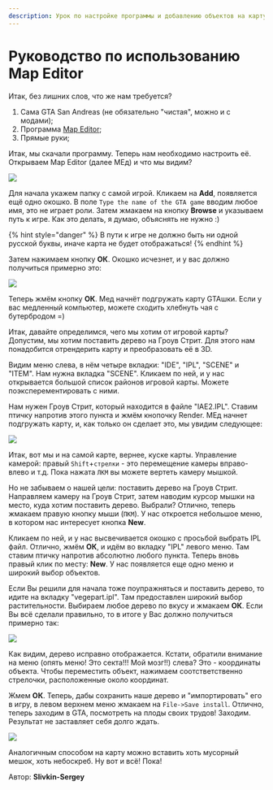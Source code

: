 ```yaml
---
description: Урок по настройке программы и добавлению объектов на карту.
---
```


# Руководство по использованию Map Editor

Итак, без лишних слов, что же нам требуется?

1. Сама GTA San Andreas (не обязательно "чистая", можно и с модами);
2. Программа [Map Editor](https://github.com/wmysterio/scm-scripting-lessons/raw/resources/\_ld/0/45\_74\_8\_mapeditor0.rar);
3. Прямые руки;

Итак, мы скачали программу. Теперь нам необходимо настроить её. Открываем Map Editor (далее МЕд) и что мы видим?

![](https://github.com/wmysterio/scm-scripting-lessons/raw/resources/\_pu/0/67137216.jpg)

Для начала укажем папку с самой игрой. Кликаем на **Add**, появляется ещё одно окошко. В поле `Type the name of the GTA game` вводим любое имя, это не играет роли. Затем жмакаем на кнопку **Browse** и указываем путь к игре. Как это делать, я думаю, объяснять не нужно :)

{% hint style="danger" %}
В пути к игре не должно быть ни одной русской буквы, иначе карта не будет отображаться!
{% endhint %}

Затем нажимаем кнопку **ОК**. Окошко исчезнет, и у вас должно получиться примерно это:

![](https://github.com/wmysterio/scm-scripting-lessons/raw/resources/\_pu/0/41887146.jpg)

Теперь жмём кнопку **ОК**. Мед начнёт подгружать карту GTAшки. Если у вас медленный компьютер, можете сходить хлебнуть чая с бутербродом =)

Итак, давайте определимся, чего мы хотим от игровой карты? Допустим, мы хотим поставить дерево на Гроув Стрит. Для этого нам понадобится отрендерить карту и преобразовать её в 3D.

Видим меню слева, в нём четыре вкладки: "IDE", "IPL", "SCENE" и "ITEM". Нам нужна вкладка "SCENE". Кликаем по ней, и у нас открывается большой список районов игровой карты. Можете поэксперементировать с ними.

Нам нужен Гроув Стрит, который находится в файле "lAE2.IPL". Ставим птичку напротив этого пункта и жмём кнопочку Render. МЕд начнет подгружать карту, и, как только он сделает это, мы увидим следующее:

![](https://github.com/wmysterio/scm-scripting-lessons/raw/resources/\_pu/0/33715562.jpg)

Итак, вот мы и на самой карте, вернее, куске карты. Управление камерой: правый `Shift`+`стрелки` - это перемещение камеры вправо-влево и т.д. Пока нажата `ЛКМ` вы можете вертеть камеру мышкой.

Но не забываем о нашей цели: поставить дерево на Гроув Стрит. Направляем камеру на Гроув Стрит, затем наводим курсор мышки на место, куда хотим поставить дерево. Выбрали? Отлично, теперь жмакаем правую кнопку мыши (`ПКМ`). У нас откроется небольшое меню, в котором нас интересует кнопка **New**.

Кликаем по ней, и у нас высвечивается окошко с просьбой выбрать IPL файл. Отлично, жмём **ОК**, и идём во вкладку "IPL" левого меню. Там ставим птичку напротив абсолютно любого пункта. Теперь вновь правый клик по месту: **New**. У нас появляется еще одно меню и широкий выбор объектов.

Если Вы решили для начала тоже поупражняться и поставить дерево, то идите на вкладку "vegepart.ipl". Там предоставлен широкий выбор растительности. Выбираем любое дерево по вкусу и жмакаем **ОК**. Если Вы всё сделали правильно, то в итоге у Вас должно получиться примерно так:

![](https://github.com/wmysterio/scm-scripting-lessons/raw/resources/\_pu/0/39442445.jpg)

Как видим, дерево исправно отображается. Кстати, обратили внимание на меню (опять меню! Это секта!!! Мой мозг!!) слева? Это - координаты объекта. Чтобы переместить объект, нажимаем соотстветственно стрелочки, расположенные около координат.

Жмем **ОК**. Теперь, дабы сохранить наше дерево и "импортировать" его в игру, в левом верхнем меню жмакаем на `File->Save install`. Отлично, теперь заходим в GTA, посмотреть на плоды своих трудов! Заходим. Результат не заставляет себя долго ждать.

![](https://github.com/wmysterio/scm-scripting-lessons/raw/resources/\_pu/0/57964288.jpg)

Аналогичным способом на карту можно вставить хоть мусорный мешок, хоть небоскреб. Ну вот и всё! Пока!



Автор: **Slivkin-Sergey**
